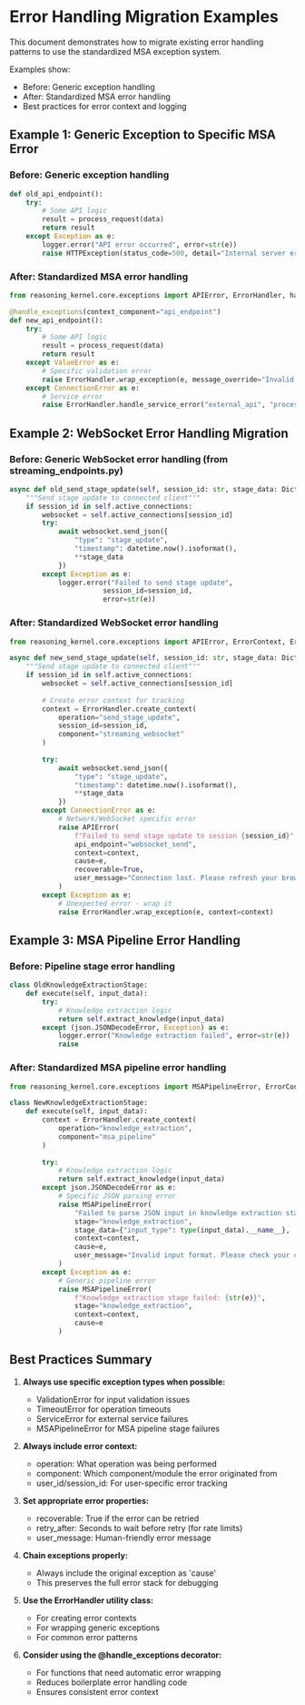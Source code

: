 # Error Handling Migration Examples

This document demonstrates how to migrate existing error handling patterns to use the standardized MSA exception system.

Examples show:

- Before: Generic exception handling
- After: Standardized MSA error handling  
- Best practices for error context and logging

## Example 1: Generic Exception to Specific MSA Error

### Before: Generic exception handling

```python
def old_api_endpoint():
    try:
        # Some API logic
        result = process_request(data)
        return result
    except Exception as e:
        logger.error("API error occurred", error=str(e))
        raise HTTPException(status_code=500, detail="Internal server error")
```

### After: Standardized MSA error handling

```python
from reasoning_kernel.core.exceptions import APIError, ErrorHandler, handle_exceptions

@handle_exceptions(context_component="api_endpoint")
def new_api_endpoint():
    try:
        # Some API logic
        result = process_request(data)
        return result
    except ValueError as e:
        # Specific validation error
        raise ErrorHandler.wrap_exception(e, message_override="Invalid request data")
    except ConnectionError as e:
        # Service error
        raise ErrorHandler.handle_service_error("external_api", "process_request", cause=e)
```

## Example 2: WebSocket Error Handling Migration

### Before: Generic WebSocket error handling (from streaming_endpoints.py)

```python
async def old_send_stage_update(self, session_id: str, stage_data: Dict[str, Any]):
    """Send stage update to connected client"""
    if session_id in self.active_connections:
        websocket = self.active_connections[session_id]
        try:
            await websocket.send_json({
                "type": "stage_update",
                "timestamp": datetime.now().isoformat(),
                **stage_data
            })
        except Exception as e:
            logger.error("Failed to send stage update", 
                       session_id=session_id, 
                       error=str(e))
```

### After: Standardized WebSocket error handling

```python
from reasoning_kernel.core.exceptions import APIError, ErrorContext, ErrorHandler

async def new_send_stage_update(self, session_id: str, stage_data: Dict[str, Any]):
    """Send stage update to connected client"""
    if session_id in self.active_connections:
        websocket = self.active_connections[session_id]
        
        # Create error context for tracking
        context = ErrorHandler.create_context(
            operation="send_stage_update",
            session_id=session_id,
            component="streaming_websocket"
        )
        
        try:
            await websocket.send_json({
                "type": "stage_update",
                "timestamp": datetime.now().isoformat(),
                **stage_data
            })
        except ConnectionError as e:
            # Network/WebSocket specific error
            raise APIError(
                f"Failed to send stage update to session {session_id}",
                api_endpoint="websocket_send",
                context=context,
                cause=e,
                recoverable=True,
                user_message="Connection lost. Please refresh your browser."
            )
        except Exception as e:
            # Unexpected error - wrap it
            raise ErrorHandler.wrap_exception(e, context=context)
```

## Example 3: MSA Pipeline Error Handling

### Before: Pipeline stage error handling

```python
class OldKnowledgeExtractionStage:
    def execute(self, input_data):
        try:
            # Knowledge extraction logic
            return self.extract_knowledge(input_data)
        except (json.JSONDecodeError, Exception) as e:
            logger.error("Knowledge extraction failed", error=str(e))
            raise
```

### After: Standardized MSA pipeline error handling

```python
from reasoning_kernel.core.exceptions import MSAPipelineError, ErrorContext

class NewKnowledgeExtractionStage:
    def execute(self, input_data):
        context = ErrorHandler.create_context(
            operation="knowledge_extraction",
            component="msa_pipeline"
        )
        
        try:
            # Knowledge extraction logic
            return self.extract_knowledge(input_data)
        except json.JSONDecodeError as e:
            # Specific JSON parsing error
            raise MSAPipelineError(
                "Failed to parse JSON input in knowledge extraction stage",
                stage="knowledge_extraction",
                stage_data={"input_type": type(input_data).__name__},
                context=context,
                cause=e,
                user_message="Invalid input format. Please check your data."
            )
        except Exception as e:
            # Generic pipeline error
            raise MSAPipelineError(
                f"Knowledge extraction stage failed: {str(e)}",
                stage="knowledge_extraction",
                context=context,
                cause=e
            )
```

## Best Practices Summary

1. **Always use specific exception types when possible:**
   - ValidationError for input validation issues
   - TimeoutError for operation timeouts
   - ServiceError for external service failures
   - MSAPipelineError for MSA pipeline stage failures

2. **Always include error context:**
   - operation: What operation was being performed
   - component: Which component/module the error originated from
   - user_id/session_id: For user-specific error tracking

3. **Set appropriate error properties:**
   - recoverable: True if the error can be retried
   - retry_after: Seconds to wait before retry (for rate limits)
   - user_message: Human-friendly error message

4. **Chain exceptions properly:**
   - Always include the original exception as 'cause'
   - This preserves the full error stack for debugging

5. **Use the ErrorHandler utility class:**
   - For creating error contexts
   - For wrapping generic exceptions
   - For common error patterns

6. **Consider using the @handle_exceptions decorator:**
   - For functions that need automatic error wrapping
   - Reduces boilerplate error handling code
   - Ensures consistent error context

